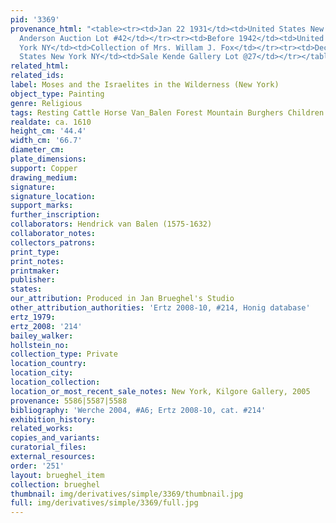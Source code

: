 ```yaml
---
pid: '3369'
provenance_html: "<table><tr><td>Jan 22 1931</td><td>United States New York NY</td><td>Sale
  Anderson Auction Lot #42</td></tr><tr><td>Before 1942</td><td>United States New
  York NY</td><td>Collection of Mrs. Willam J. Fox</td></tr><tr><td>Dec 1 1942</td><td>United
  States New York NY</td><td>Sale Kende Gallery Lot @27</td></tr></table>"
related_html: 
related_ids: 
label: Moses and the Israelites in the Wilderness (New York)
object_type: Painting
genre: Religious
tags: Resting Cattle Horse Van_Balen Forest Mountain Burghers Children Putti Old_Testament
realdate: ca. 1610
height_cm: '44.4'
width_cm: '66.7'
diameter_cm: 
plate_dimensions: 
support: Copper
drawing_medium: 
signature: 
signature_location: 
support_marks: 
further_inscription: 
collaborators: Hendrick van Balen (1575-1632)
collaborator_notes: 
collectors_patrons: 
print_type: 
print_notes: 
printmaker: 
publisher: 
states: 
our_attribution: Produced in Jan Brueghel's Studio
other_attribution_authorities: 'Ertz 2008-10, #214, Honig database'
ertz_1979: 
ertz_2008: '214'
bailey_walker: 
hollstein_no: 
collection_type: Private
location_country: 
location_city: 
location_collection: 
location_or_most_recent_sale_notes: New York, Kilgore Gallery, 2005
provenance: 5586|5587|5588
bibliography: 'Werche 2004, #A6; Ertz 2008-10, cat. #214'
exhibition_history: 
related_works: 
copies_and_variants: 
curatorial_files: 
external_resources: 
order: '251'
layout: brueghel_item
collection: brueghel
thumbnail: img/derivatives/simple/3369/thumbnail.jpg
full: img/derivatives/simple/3369/full.jpg
---
```

